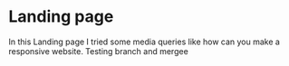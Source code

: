# Landing page

In this Landing page I tried some media queries like how can you make a responsive website.
Testing branch and mergee

